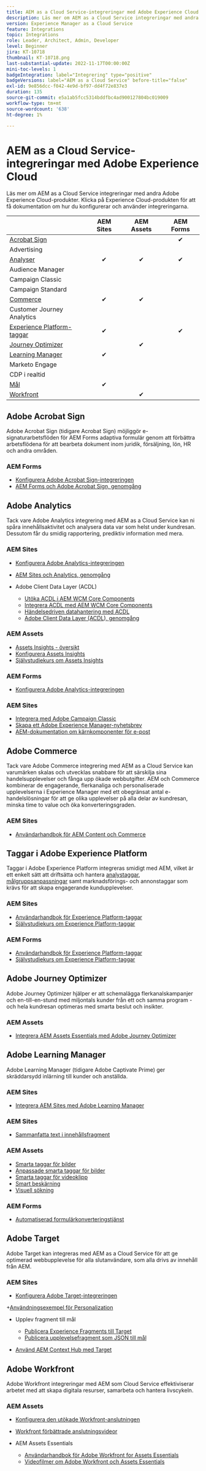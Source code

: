 ```yaml
---
title: AEM as a Cloud Service-integreringar med Adobe Experience Cloud
description: Läs mer om AEM as a Cloud Service integreringar med andra Adobe Experience Cloud-produkter.
version: Experience Manager as a Cloud Service
feature: Integrations
topic: Integrations
role: Leader, Architect, Admin, Developer
level: Beginner
jira: KT-10718
thumbnail: KT-10718.png
last-substantial-update: 2022-11-17T00:00:00Z
mini-toc-levels: 1
badgeIntegration: label="Integrering" type="positive"
badgeVersions: label="AEM as a Cloud Service" before-title="false"
exl-id: 9e856dcc-f042-4e9d-bf97-dd4f72e837e3
duration: 135
source-git-commit: e5a1ab5fcc5314bddfbc4ad900127804bc019009
workflow-type: tm+mt
source-wordcount: '638'
ht-degree: 1%

---
```


# AEM as a Cloud Service-integreringar med Adobe Experience Cloud

Läs mer om AEM as a Cloud Service integreringar med andra Adobe Experience Cloud-produkter.
Klicka på Experience Cloud-produkten för att få dokumentation om hur du konfigurerar och använder integreringarna.

|                                                                   | AEM Sites | AEM Assets | AEM Forms |
|-------------------------------------------------------------------|:---------:|:----------:|:---------:|
| [Acrobat Sign](#adobe-acrobat-sign) |           |            | ✔ |
| Advertising |           |            |          |
| [Analyser](#adobe-analytics) | ✔ | ✔ | ✔ |
| Audience Manager |           |            |          |
| Campaign Classic |           |            |          |
| Campaign Standard |           |            |          |
| [Commerce](#adobe-commerce) | ✔ | ✔ |          |
| Customer Journey Analytics |           |            |          |
| [Experience Platform-taggar](#adobe-experience-platform-tags) | ✔ |            | ✔ |
| [Journey Optimizer](#adobe-journey-optimizer) |           | ✔ |          |
| [Learning Manager](#adobe-learning-manager) | ✔ |            |          |
| Marketo Engage |           |            |          |
| CDP i realtid |           |            |          |
| [Mål](#adobe-target) | ✔ |            |          |
| [Workfront](#adobe-workfront) |           | ✔ |          |


## Adobe Acrobat Sign

Adobe Acrobat Sign (tidigare Acrobat Sign) möjliggör e-signaturarbetsflöden för AEM Forms adaptiva formulär genom att förbättra arbetsflödena för att bearbeta dokument inom juridik, försäljning, lön, HR och andra områden.

### AEM Forms

+ [Konfigurera Adobe Acrobat Sign-integreringen](https://experienceleague.adobe.com/docs/experience-manager-cloud-service/content/forms/adobe-sign-integration-adaptive-forms.html?lang=sv-SE)
+ [AEM Forms och Adobe Acrobat Sign, genomgång](https://experienceleague.adobe.com/docs/experience-manager-learn/forms/forms-and-sign/introduction.html?lang=sv-SE)

## Adobe Analytics

Tack vare Adobe Analytics integrering med AEM as a Cloud Service kan ni spåra innehållsaktivitet och analysera data var som helst under kundresan. Dessutom får du smidig rapportering, prediktiv information med mera.

### AEM Sites

+ [Konfigurera Adobe Analytics-integreringen](https://experienceleague.adobe.com/docs/experience-manager-cloud-service/content/sites/integrations/integrating-adobe-analytics.html?lang=sv-SE)
+ [AEM Sites och Analytics, genomgång](https://experienceleague.adobe.com/docs/experience-manager-learn/sites/integrations/analytics/collect-data-analytics.html?lang=sv-SE)
+ Adobe Client Data Layer (ACDL)

   + [Utöka ACDL i AEM WCM Core Components](https://experienceleague.adobe.com/docs/experience-manager-core-components/using/developing/data-layer/extending.html?lang=sv-SE)
   + [Integrera ACDL med AEM WCM Core Components](https://experienceleague.adobe.com/docs/experience-manager-core-components/using/developing/data-layer/integrations.html?lang=sv-SE)
   + [Händelsedriven datahantering med ACDL](https://experienceleague.adobe.com/docs/adobe-developers-live-events/events/2021/oct2021/adobe-client-data-layer.html?lang=sv-SE)
   + [Adobe Client Data Layer (ACDL), genomgång](https://experienceleague.adobe.com/docs/experience-manager-learn/sites/integrations/adobe-client-data-layer/data-layer-overview.html?lang=sv-SE)

### AEM Assets

+ [Assets Insights - översikt](https://experienceleague.adobe.com/docs/experience-manager-cloud-service/content/assets/manage/assets-insights.html?lang=sv-SE)
+ [Konfigurera Assets Insights](https://experienceleague.adobe.com/docs/experience-manager-cloud-service/content/assets/manage/assets-insights.html?lang=sv-SE#configure-asset-insights)
+ [Självstudiekurs om Assets Insights](https://experienceleague.adobe.com/docs/experience-manager-learn/assets/advanced/asset-insights-launch-tutorial.html?lang=sv-SE)

### AEM Forms

+ [Konfigurera Adobe Analytics-integreringen](https://experienceleague.adobe.com/docs/experience-manager-cloud-service/content/forms/integrate-aem-forms-with-adobe-analytics.html?lang=sv-SE)

### AEM Sites

+ [Integrera med Adobe Campaign Classic](https://experienceleague.adobe.com/docs/experience-manager-cloud-service/content/sites/integrations/integrating-campaign-classic.html?lang=sv-SE#configure-user)
+ [Skapa ett Adobe Experience Manager-nyhetsbrev](https://experienceleague.adobe.com/docs/experience-manager-cloud-service/content/sites/integrations/creating-newsletter.html?lang=sv-SE)
+ [AEM-dokumentation om kärnkomponenter för e-post](https://github.com/adobe/aem-core-email-components#aem-email-core-components)

## Adobe Commerce

Tack vare Adobe Commerce integrering med AEM as a Cloud Service kan varumärken skalas och utvecklas snabbare för att särskilja sina handelsupplevelser och fånga upp ökade webbutgifter. AEM och Commerce kombinerar de engagerande, flerkanaliga och personaliserade upplevelserna i Experience Manager med ett obegränsat antal e-handelslösningar för att ge olika upplevelser på alla delar av kundresan, minska time to value och öka konverteringsgraden.

### AEM Sites

+ [Användarhandbok för AEM Content och Commerce](https://experienceleague.adobe.com/docs/experience-manager-cloud-service/content/content-and-commerce/home.html?lang=sv-SE)


## Taggar i Adobe Experience Platform

Taggar i Adobe Experience Platform integreras smidigt med AEM, vilket är ett enkelt sätt att driftsätta och hantera [analystaggar](#adobe-analytics), [målgruppsanpassningar](#adobe-target) samt marknadsförings- och annonstaggar som krävs för att skapa engagerande kundupplevelser.

### AEM Sites

+ [Användarhandbok för Experience Platform-taggar](https://experienceleague.adobe.com/docs/experience-platform/tags/home.html?lang=sv-SE)
+ [Självstudiekurs om Experience Platform-taggar](https://experienceleague.adobe.com/docs/experience-manager-learn/sites/integrations/experience-platform-launch/overview.html?lang=sv-SE)

### AEM Forms

+ [Användarhandbok för Experience Platform-taggar](https://experienceleague.adobe.com/docs/experience-platform/tags/home.html?lang=sv-SE)
+ [Självstudiekurs om Experience Platform-taggar](https://experienceleague.adobe.com/docs/experience-manager-learn/sites/integrations/experience-platform-launch/overview.html?lang=sv-SE)

## Adobe Journey Optimizer

Adobe Journey Optimizer hjälper er att schemalägga flerkanalskampanjer och en-till-en-stund med miljontals kunder från ett och samma program - och hela kundresan optimeras med smarta beslut och insikter.

### AEM Assets

+ [Integrera AEM Assets Essentials med Adobe Journey Optimizer](https://experienceleague.adobe.com/docs/journey-optimizer-learn/tutorials/create-messages/create-email-content-with-the-message-editor.html?lang=sv-SE)

## Adobe Learning Manager

Adobe Learning Manager (tidigare Adobe Captivate Prime) ger skräddarsydd inlärning till kunder och anställda.

### AEM Sites

+ [Integrera AEM Sites med Adobe Learning Manager](https://experienceleague.adobe.com/docs/experience-manager-cloud-service/content/sites/integrations/integrating-adobe-learning-manager.html?lang=sv-SE)

### AEM Sites

+ [Sammanfatta text i innehållsfragment](https://experienceleague.adobe.com/docs/experience-manager-cloud-service/content/sites/administering/content-fragments/content-fragments-variations.html?lang=sv-SE#summarizing-text)

### AEM Assets

+ [Smarta taggar för bilder](https://experienceleague.adobe.com/docs/experience-manager-learn/assets/metadata/image-smart-tags.html?lang=sv-SE)
+ [Anpassade smarta taggar för bilder](https://experienceleague.adobe.com/docs/experience-manager-learn/assets/metadata/custom-smart-tags.html?lang=sv-SE)
+ [Smarta taggar för videoklipp](https://experienceleague.adobe.com/docs/experience-manager-learn/assets/metadata/video-smart-tags.html?lang=sv-SE)
+ [Smart beskärning](https://experienceleague.adobe.com/docs/experience-manager-learn/assets/dynamic-media/smart-crop-feature-video-use.html?lang=sv-SE)
+ [Visuell sökning](https://experienceleague.adobe.com/docs/experience-manager-learn/assets/search-and-discovery/search.html?lang=sv-SE)

### AEM Forms

+ [Automatiserad formulärkonverteringstjänst](https://experienceleague.adobe.com/docs/aem-forms-automated-conversion-service/using/configure-service.html?lang=sv-SE)


## Adobe Target

Adobe Target kan integreras med AEM as a Cloud Service för att ge optimerad webbupplevelse för alla slutanvändare, som alla drivs av innehåll från AEM.

### AEM Sites

+ [Konfigurera Adobe Target-integreringen](https://experienceleague.adobe.com/sv/docs/experience-manager-learn/cloud-service/personalization/setup/integrate-adobe-target)

+[Användningsexempel för Personalization](https://experienceleague.adobe.com/sv/docs/experience-manager-learn/cloud-service/personalization/overview#use-cases)

+ Upplev fragment till mål

   + [Publicera Experience Fragments till Target](https://experienceleague.adobe.com/docs/experience-manager-cloud-service/content/sites/integrations/integrating-adobe-target.html?lang=sv-SE)
   + [Publicera upplevelsefragment som JSON till mål](https://experienceleague.adobe.com/docs/experience-manager-cloud-service/content/sites/integrations/integrating-adobe-target.html?lang=sv-SE)

+ [Använd AEM Context Hub med Target](https://experienceleague.adobe.com/docs/experience-manager-cloud-service/content/sites/authoring/personalization/audiences.html?lang=sv-SE#creating-an-adobe-target-audience-using-the-audience-console)

## Adobe Workfront

Adobe Workfront integreringar med AEM som Cloud Service effektiviserar arbetet med att skapa digitala resurser, samarbeta och hantera livscykeln.

### AEM Assets

+ [Konfigurera den utökade Workfront-anslutningen](https://experienceleague.adobe.com/docs/experience-manager-learn/assets-essentials/workfront/configure.html?lang=sv-SE)
+ [Workfront förbättrade anslutningsvideor](https://experienceleague.adobe.com/docs/experience-manager-learn/assets/workfront/enhanced-connector/basics.html?lang=sv-SE)
+ AEM Assets Essentials

   + [Användarhandbok för Adobe Workfront for Assets Essentials](https://one.workfront.com/s/document-item?bundleId=the-new-workfront-experience&topicId=Content%2FDocuments%2FAdobe_Workfront_for_Experience_Manager_Assets_Essentials%2F_workfront-for-aem-asset-essentials.htm)
   + [Videofilmer om Adobe Workfront och Assets Essentials](https://experienceleague.adobe.com/docs/experience-manager-learn/assets-essentials/workfront/configure.html?lang=sv-SE)
